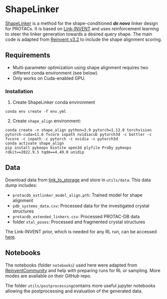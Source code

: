 # ShapeLinker
[ShapeLinker](link_to_preprint) is a method for the shape-conditioned ***de novo*** linker design for PROTACs. It is based on [Link-INVENT](https://chemrxiv.org/engage/chemrxiv/article-details/62628b2debac3a61c7debf31) and uses reinforcement learning to steer the linker generation towards a desired query shape. 
The main code is adapted from [Reinvent v3.2](https://github.com/MolecularAI/Reinvent) to include the shape alignment scoring.

## Requirements
* Multi-parameter optimization using shape alignment requires two different conda environment (see below).
* Only works on Cuda-enabled GPU.

### Installation
1. Create ShapeLinker conda environment
```
conda env create -f env.yml
```
2. Create ```shape_align``` environment:
```
conda create -n shape_align python=3.9 pytorch=1.13.0 torchvision pytorch-cuda=11.6 fvcore iopath nvidiacub pytorch3d -c bottler -c fvcore -c iopath -c pytorch -c nvidia -c pytorch3d
conda activate shape_align
pip install pykeops biotite open3d plyfile ProDy pykeops rdkit==2022.9.5 tqdm==4.49.0 unidip
```

## Data
Download data from [link_to_storage](link) and store in ```utils/data```. This data dump includes:

* ```protacdb_extlinker_model_align.pth```: Trained model for shape alignment
* ```pdb_systems_data.csv```: Processed data for the investigated crystal structures
* ```protacdb_extended_linkers.csv```: Processed PROTAC-DB data
* folder ```xtal_poses```: Processed and fragmented crystal structures

The Link-INVENT prior, which is needed for any RL run, can be accessed [here](https://github.com/MolecularAI/ReinventCommunity/blob/master/notebooks/models/linkinvent.prior).

## Notebooks
The notebooks (folder ```notebooks```) used here were adapted from [ReinventCommunity](https://github.com/MolecularAI/ReinventCommunity) and help with preparing runs for RL or sampling. More modes are available on their GitHub repo.

The folder ```utils/postprocessing```contains more useful jupyter notebooks allowing the postprocessing and evaluation of the generated data.